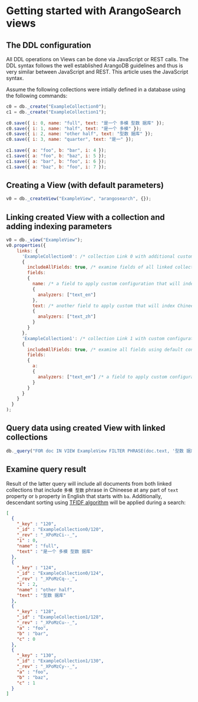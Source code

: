 # Getting started with ArangoSearch views

## The DDL configuration

All DDL operations on Views can be done via JavaScript or REST calls. The DDL syntax follows the well established ArangoDB guidelines and thus is very similar between JavaScript and REST. This article uses the JavaScript syntax.

Assume the following collections were intially defined in a database using the following commands:

```javascript
c0 = db._create("ExampleCollection0");
c1 = db._create("ExampleCollection1");
 
c0.save({ i: 0, name: "full", text: "是一个 多模 型数 据库" });
c0.save({ i: 1, name: "half", text: "是一个 多模" });
c0.save({ i: 2, name: "other half", text: "型数 据库" });
c0.save({ i: 3, name: "quarter", text: "是一" });
 
c1.save({ a: "foo", b: "bar", i: 4 });
c1.save({ a: "foo", b: "baz", i: 5 });
c1.save({ a: "bar", b: "foo", i: 6 });
c1.save({ a: "baz", b: "foo", i: 7 });
```

## Creating a View (with default parameters)
```javascript
v0 = db._createView("ExampleView", "arangosearch", {});
```

## Linking created View with a collection and adding indexing parameters
```javascript
v0 = db._view("ExampleView");
v0.properties({
    links: {
      'ExampleCollection0': /* collection Link 0 with additional custom configuration */
      {
        includeAllFields: true, /* examine fields of all linked collections  using default configuration */
        fields:
        {
          name: /* a field to apply custom configuration that will index English text */
          {
            analyzers: ["text_en"]
          },
          text: /* another field to apply custom that will index Chineese text */
          {
            analyzers: ["text_zh"]
          }
        }
      },
      'ExampleCollection1': /* collection Link 1 with custom configuration */
      {
        includeAllFields: true, /* examine all fields using default configuration */
        fields:
        {
          a:
          {
            analyzers: ["text_en"] /* a field to apply custom configuration that will index English text */
          }
        }
      }
    }
  }
);
```

## Query data using created View with linked collections
```javascript
db._query("FOR doc IN VIEW ExampleView FILTER PHRASE(doc.text, '型数 据库', 'text_zh') OR STARTS_WITH(doc.b, 'ba') SORT TFIDF(doc) DESC RETURN doc");
```

## Examine query result
Result of the latter query will include all documents from both linked collections that include `多模 型数` phrase in Chineese at any part of `text` property or `b` property in English that starts with `ba`. Additionally, descendant sorting using [TFIDF algorithm](https://en.wikipedia.org/wiki/TF-IDF) will be applied during a search:
```json
[
  {
    "_key" : "120",
    "_id" : "ExampleCollection0/120",
    "_rev" : "_XPoMzCi--_",
    "i" : 0,
    "name" : "full",
    "text" : "是一个 多模 型数 据库"
  },
  {
    "_key" : "124",
    "_id" : "ExampleCollection0/124",
    "_rev" : "_XPoMzCq--_",
    "i" : 2,
    "name" : "other half",
    "text" : "型数 据库"
  },
  {
    "_key" : "128",
    "_id" : "ExampleCollection1/128",
    "_rev" : "_XPoMzCu--_",
    "a" : "foo",
    "b" : "bar",
    "c" : 0
  },
  {
    "_key" : "130",
    "_id" : "ExampleCollection1/130",
    "_rev" : "_XPoMzCy--_",
    "a" : "foo",
    "b" : "baz",
    "c" : 1
  }
]
```
